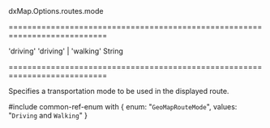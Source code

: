 <!--id-->dxMap.Options.routes.mode<!--/id-->
===========================================================================
<!--default-->'driving'<!--/default-->
<!--acceptValues-->'driving' | 'walking'<!--/acceptValues-->
<!--type-->String<!--/type-->
===========================================================================

<!--shortDescription-->
Specifies a transportation mode to be used in the displayed route.
<!--/shortDescription-->

<!--fullDescription-->
#include common-ref-enum with {
    enum: "`GeoMapRouteMode`",
    values: "`Driving` and `Walking`"
}
<!--/fullDescription-->